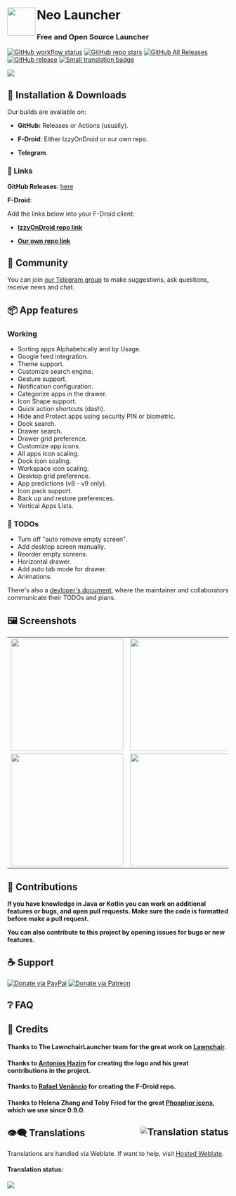 # Neo Launcher <img title="" src="./fastlane/metadata/android/en-US/images/icon.png" align="left" width="64">

### Free and Open Source Launcher

[![GitHub workflow status](https://github.com/otakuhqz/Omega/actions/workflows/android.yml/badge.svg)](https://github.com/otakuhqz/Omega/actions/workflows/android.yml)
[![GitHub repo stars](https://img.shields.io/github/stars/otakuhqz/Omega?style=flat)](https://github.com/otakuhqz/Omega/stargazers)
[![GitHub All Releases](https://img.shields.io/github/downloads/otakuhqz/Omega/total.svg)](https://github.com/otakuhqz/Omega/releases/)
[![GitHub release](https://img.shields.io/github/v/release/otakuhqz/Omega?display_name=tag)](https://github.com/otakuhqz/Omega/releases/latest)
[![Small translation badge](https://hosted.weblate.org/widgets/omegalauncher/-/svg-badge.svg)](https://hosted.weblate.org/engage/omegalauncher/?utm_source=widget)

![](neo_banner.png)

## :floppy_disk: Installation & Downloads

Our builds are available on:

- **GitHub:** Releases or Actions (usually).

- **F-Droid**: Either IzzyOnDroid or our own repo.

- **Telegram**.

### :link: Links

**GitHub Releases**: [here](https://github.com/otakuhqz/Omega/releases)

**F-Droid**:

Add the links below into your F-Droid client:

- **[IzzyOnDroid repo link](https://apt.izzysoft.de/fdroid/repo?fingerprint=3BF0D6ABFEAE2F401707B6D966BE743BF0EEE49C2561B9BA39073711F628937A)**

- **[Our own repo link](https://raw.githubusercontent.com/nonaybay/newomega/master/fdroid/repo)**

## :thought_balloon: Community

You can join [our Telegram group](https://t.me/neo_launcher) to make suggestions, ask questions, receive news and chat.

## :package: App features

### Working

- Sorting apps Alphabetically and by Usage.
- Google feed integration.
- Theme support.
- Customize search engine.
- Gesture support.
- Notification configuration.
- Categorize apps in the drawer.
- Icon Shape support.
- Quick action shortcuts (dash).
- Hide and Protect apps using security PIN or biometric.
- Dock search.
- Drawer search.
- Drawer grid preference.
- Customize app icons.
- All apps icon scaling.
- Dock icon scaling.
- Workspace icon scaling.
- Desktop grid preference.
- App predictions (v8 - v9 only).
- Icon pack support.
- Back up and restore preferences.
- Vertical Apps Lists.

### :notebook: **TODOs**

- Turn off "auto remove empty screen".
- Add desktop screen manually.
- Reorder empty screens.
- Horizontal drawer.
- Add auto tab mode for drawer.
- Animations.

There's also a [devloper's document](DEVDOC.md), where the maintainer and collaborators communicate their TODOs and plans.

## :framed_picture: Screenshots

<table>
    <tr>
        <td><img src="https://raw.githubusercontent.com/otakuhqz/Omega/omega-11/snapshots/omega1.jpg" alt="" width="256"></td>
        <td><img src="https://raw.githubusercontent.com/otakuhqz/Omega/master/snapshots/omega2.jpg" alt="" width="256"></td>
        <td><img src="https://raw.githubusercontent.com/otakuhqz/Omega/omega-11/snapshots/omega3.jpg" alt="" width="256"></td>
        <td><img src="https://raw.githubusercontent.com/otakuhqz/Omega/master/snapshots/omega4.jpg" alt="" width="256"></td>
    </tr>
    <tr>
        <td><img src="https://raw.githubusercontent.com/otakuhqz/Omega/omega-11/snapshots/omega5.jpg" alt="" width="256"></td>
        <td><img src="https://raw.githubusercontent.com/otakuhqz/Omega/master/snapshots/omega6.jpg" alt="" width="256"></td>
        <td><img src="https://raw.githubusercontent.com/otakuhqz/Omega/master/snapshots/omega7.jpg" alt="" width="256"></td>
        <td><img src="https://raw.githubusercontent.com/otakuhqz/Omega/master/snapshots/omega8.jpg" alt="" width="256"></td>
    </tr>
</table>

## :raised_hands: Contributions

**If you have knowledge in Java or Kotlin you can work on additional features or bugs, and open pull requests. Make sure the code is formatted before make a pull request.**

**You can also contribute to this project by opening issues for bugs or new features.**

## :coffee: Support

<a href="https://www.paypal.com/paypalme/omegalauncher"><img src="https://img.shields.io/badge/Paypal-Donate-blue?style=for-the-badge&logo=paypal" alt="Donate via PayPal"/></a>
<a href="https://www.patreon.com/omegalauncher"><img src="https://img.shields.io/badge/Patreon-Donate-blue?style=for-the-badge&logo=patreon" alt="Donate via Patreon"/></a>

## :grey_question: FAQ

## :page_facing_up: Credits

#### Thanks to The LawnchairLauncher team for the great work on [Lawnchair](https://github.com/LawnchairLauncher/lawnchair).

#### Thanks to [Antonios Hazim](https://github.com/machiav3lli) for creating the logo and his great contributions in the project.

#### Thanks to [Rafael Venâncio](https://github.com/nonaybay) for creating the F-Droid repo.

#### Thanks to Helena Zhang and Toby Fried for the great [Phosphor icons](https://phosphoricons.com), which we use since 0.9.0.

## :eye_speech_bubble: Translations [<img align="right" src="https://hosted.weblate.org/widgets/omegalauncher/-/287x66-white.png" alt="Translation status" />](https://hosted.weblate.org/engage/omegalauncher/?utm_source=widget)

Translations are handled via Weblate. If want to help, visit [Hosted Weblate](https://hosted.weblate.org/projects/omegalauncher).

#### **Translation status:**

<img src="https://hosted.weblate.org/widgets/omegalauncher/-/multi-auto.svg" />
